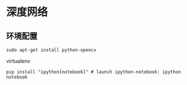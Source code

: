 深度网络
====

环境配置
----

```
sudo apt-get install python-opencv
```

virtualenv

```
pip install "ipython[notebook]" # launch ipython-notebook: ipython notebook
```
